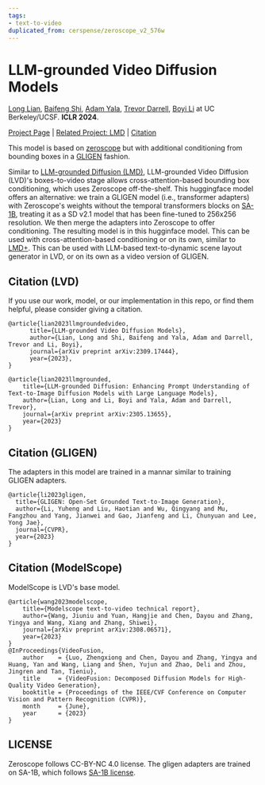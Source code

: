 ```yaml
---
tags:
- text-to-video
duplicated_from: cerspense/zeroscope_v2_576w
---
```


# LLM-grounded Video Diffusion Models
[Long Lian](https://tonylian.com/), [Baifeng Shi](https://bfshi.github.io/), [Adam Yala](https://www.adamyala.org/), [Trevor Darrell](https://people.eecs.berkeley.edu/~trevor/), [Boyi Li](https://sites.google.com/site/boyilics/home) at UC Berkeley/UCSF. **ICLR 2024**.

[Project Page](https://llm-grounded-video-diffusion.github.io/) | [Related Project: LMD](https://llm-grounded-diffusion.github.io/) | [Citation](https://llm-grounded-video-diffusion.github.io/#citation)

This model is based on [zeroscope](https://huggingface.co/cerspense/zeroscope_v2_576w) but with additional conditioning from bounding boxes in a [GLIGEN](https://gligen.github.io/) fashion.

Similar to [LLM-grounded Diffusion (LMD)](https://llm-grounded-diffusion.github.io/), LLM-grounded Video Diffusion (LVD)'s boxes-to-video stage allows cross-attention-based bounding box conditioning, which uses Zeroscope off-the-shelf. This huggingface model offers an alternative: we train a GLIGEN model (i.e., transformer adapters) with Zeroscope's weights without the temporal transformers blocks on [SA-1B](https://ai.meta.com/datasets/segment-anything/), treating it as a SD v2.1 model that has been fine-tuned to 256x256 resolution. We then merge the adapters into Zeroscope to offer conditioning. The resulting model is in this hugginface model. This can be used with cross-attention-based conditioning or on its own, similar to [LMD+](https://github.com/TonyLianLong/LLM-groundedDiffusion). This can be used with LLM-based text-to-dynamic scene layout generator in LVD, or on its own as a video version of GLIGEN.

## Citation (LVD)
If you use our work, model, or our implementation in this repo, or find them helpful, please consider giving a citation.
```
@article{lian2023llmgroundedvideo,
      title={LLM-grounded Video Diffusion Models}, 
      author={Lian, Long and Shi, Baifeng and Yala, Adam and Darrell, Trevor and Li, Boyi},
      journal={arXiv preprint arXiv:2309.17444},
      year={2023},
}

@article{lian2023llmgrounded,
    title={LLM-grounded Diffusion: Enhancing Prompt Understanding of Text-to-Image Diffusion Models with Large Language Models}, 
    author={Lian, Long and Li, Boyi and Yala, Adam and Darrell, Trevor},
    journal={arXiv preprint arXiv:2305.13655},
    year={2023}
}
```

## Citation (GLIGEN)
The adapters in this model are trained in a mannar similar to training GLIGEN adapters.
```
@article{li2023gligen,
  title={GLIGEN: Open-Set Grounded Text-to-Image Generation},
  author={Li, Yuheng and Liu, Haotian and Wu, Qingyang and Mu, Fangzhou and Yang, Jianwei and Gao, Jianfeng and Li, Chunyuan and Lee, Yong Jae},
  journal={CVPR},
  year={2023}
}
```

## Citation (ModelScope)
ModelScope is LVD's base model.

```
@article{wang2023modelscope,
    title={Modelscope text-to-video technical report},
    author={Wang, Jiuniu and Yuan, Hangjie and Chen, Dayou and Zhang, Yingya and Wang, Xiang and Zhang, Shiwei},
    journal={arXiv preprint arXiv:2308.06571},
    year={2023}
}
@InProceedings{VideoFusion,
    author    = {Luo, Zhengxiong and Chen, Dayou and Zhang, Yingya and Huang, Yan and Wang, Liang and Shen, Yujun and Zhao, Deli and Zhou, Jingren and Tan, Tieniu},
    title     = {VideoFusion: Decomposed Diffusion Models for High-Quality Video Generation},
    booktitle = {Proceedings of the IEEE/CVF Conference on Computer Vision and Pattern Recognition (CVPR)},
    month     = {June},
    year      = {2023}
}
```

## LICENSE
Zeroscope follows CC-BY-NC 4.0 license. The gligen adapters are trained on SA-1B, which follows [SA-1B license](https://ai.meta.com/datasets/segment-anything/).
